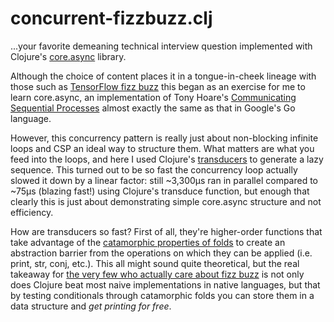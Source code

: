 # concurrent-fizzbuzz.clj
...your favorite demeaning technical interview question implemented with Clojure's [core.async](https://github.com/clojure/core.async) library.

Although the choice of content places it in a tongue-in-cheek lineage with those such as [TensorFlow fizz buzz](http://joelgrus.com/2016/05/23/fizz-buzz-in-tensorflow/) this began as an exercise for me to learn core.async, an implementation of Tony Hoare's [Communicating Sequential Processes](http://www.usingcsp.com/cspbook.pdf) almost exactly the same as that in Google's Go language. 

However, this concurrency pattern is really just about non-blocking infinite loops and CSP an ideal way to structure them. What  matters are what you feed into the loops, and here I used Clojure's [transducers](http://clojure.org/reference/transducers) to generate a lazy sequence. This turned out to be so fast the concurrency loop actually slowed it down by a linear factor: still ~3,300μs ran in parallel compared to ~75μs (blazing fast!) using Clojure's transduce function, but enough that clearly this is just about demonstrating simple core.async structure and not efficiency. 

How are transducers so fast? First of all, they're higher-order functions that take advantage of the [catamorphic properties of folds](http://www.cs.nott.ac.uk/~pszgmh/fold.pdf) to create an abstraction barrier from the operations on which they can be applied (i.e. print, str, conj, etc.). This all might sound quite theoretical, but the real takeaway for [the very few who actually care about fizz buzz](http://www.zoharbabin.com/which-fizzbuzz-solution-is-the-most-efficient/) is not only does Clojure beat most naive implementations in native languages, but that by testing conditionals through catamorphic folds you can store them in a data structure and _get printing for free_.